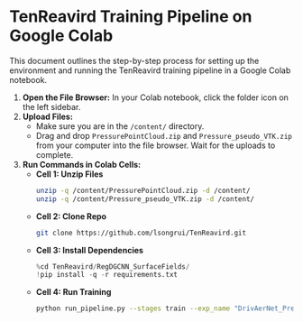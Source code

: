 # TenReavird Training Pipeline on Google Colab

This document outlines the step-by-step process for setting up the environment and running the TenReavird training pipeline in a Google Colab notebook.

1.  **Open the File Browser:** In your Colab notebook, click the folder icon on the left sidebar.
2.  **Upload Files:**
      * Make sure you are in the `/content/` directory.
      * Drag and drop `PressurePointCloud.zip` and `Pressure_pseudo_VTK.zip` from your computer into the file browser. Wait for the uploads to complete.
3.  **Run Commands in Colab Cells:**
      * **Cell 1: Unzip Files**
        ```bash
        unzip -q /content/PressurePointCloud.zip -d /content/
        unzip -q /content/Pressure_pseudo_VTK.zip -d /content/
        ```
      * **Cell 2: Clone Repo**
        ```bash
        git clone https://github.com/lsongrui/TenReavird.git
        ```
      * **Cell 3: Install Dependencies**
        ```python
        %cd TenReavird/RegDGCNN_SurfaceFields/
        !pip install -q -r requirements.txt
        ```
      * **Cell 4: Run Training**
        ```bash
        python run_pipeline.py --stages train --exp_name "DrivAerNet_Pressure" --dataset_path "/content/Pressure_pseudo_VTK" --subset_dir "../train_val_test_splits/" --cache_dir "/content/PressurePointCloud" --num_points 10000 --batch_size 12 --epochs 150 --gpus "0" --num_best_models 10
        ```